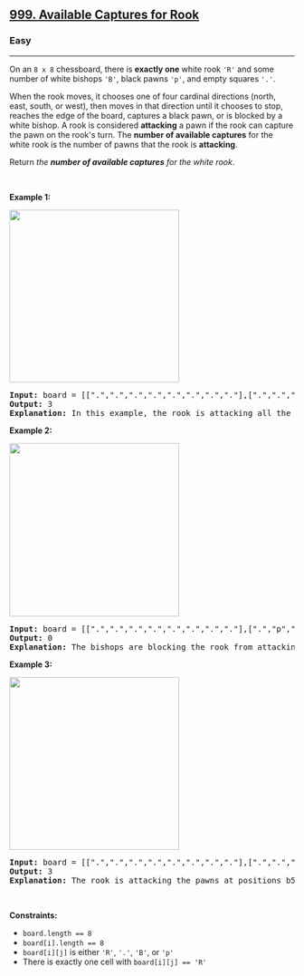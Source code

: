 <h2><a href="https://leetcode.com/problems/available-captures-for-rook/">999. Available Captures for Rook</a></h2><h3>Easy</h3><hr><div style="user-select: auto;"><p style="user-select: auto;">On an <code style="user-select: auto;">8 x 8</code> chessboard, there is <strong style="user-select: auto;">exactly one</strong> white rook <code style="user-select: auto;">'R'</code> and some number of white bishops <code style="user-select: auto;">'B'</code>, black pawns <code style="user-select: auto;">'p'</code>, and empty squares <code style="user-select: auto;">'.'</code>.</p>

<p style="user-select: auto;">When the rook moves, it chooses one of four cardinal directions (north, east, south, or west), then moves in that direction until it chooses to stop, reaches the edge of the board, captures a black pawn, or is blocked by a white bishop. A rook is considered <strong style="user-select: auto;">attacking</strong> a pawn if the rook can capture the pawn on the rook's turn. The <strong style="user-select: auto;">number of available captures</strong> for the white rook is the number of pawns that the rook is <strong style="user-select: auto;">attacking</strong>.</p>

<p style="user-select: auto;">Return <em style="user-select: auto;">the <strong style="user-select: auto;">number of available captures</strong> for the white rook</em>.</p>

<p style="user-select: auto;">&nbsp;</p>
<p style="user-select: auto;"><strong style="user-select: auto;">Example 1:</strong></p>
<img alt="" src="https://assets.leetcode.com/uploads/2019/02/20/1253_example_1_improved.PNG" style="width: 300px; height: 305px; user-select: auto;" title="">
<pre style="user-select: auto;"><strong style="user-select: auto;">Input:</strong> board = [[".",".",".",".",".",".",".","."],[".",".",".","p",".",".",".","."],[".",".",".","R",".",".",".","p"],[".",".",".",".",".",".",".","."],[".",".",".",".",".",".",".","."],[".",".",".","p",".",".",".","."],[".",".",".",".",".",".",".","."],[".",".",".",".",".",".",".","."]]
<strong style="user-select: auto;">Output:</strong> 3
<strong style="user-select: auto;">Explanation:</strong> In this example, the rook is attacking all the pawns.
</pre>

<p style="user-select: auto;"><strong style="user-select: auto;">Example 2:</strong></p>
<img alt="" src="https://assets.leetcode.com/uploads/2019/02/19/1253_example_2_improved.PNG" style="width: 300px; height: 306px; user-select: auto;" title="">
<pre style="user-select: auto;"><strong style="user-select: auto;">Input:</strong> board = [[".",".",".",".",".",".",".","."],[".","p","p","p","p","p",".","."],[".","p","p","B","p","p",".","."],[".","p","B","R","B","p",".","."],[".","p","p","B","p","p",".","."],[".","p","p","p","p","p",".","."],[".",".",".",".",".",".",".","."],[".",".",".",".",".",".",".","."]]
<strong style="user-select: auto;">Output:</strong> 0
<strong style="user-select: auto;">Explanation:</strong> The bishops are blocking the rook from attacking any of the pawns.
</pre>

<p style="user-select: auto;"><strong style="user-select: auto;">Example 3:</strong></p>
<img alt="" src="https://assets.leetcode.com/uploads/2019/02/20/1253_example_3_improved.PNG" style="width: 300px; height: 305px; user-select: auto;">
<pre style="user-select: auto;"><strong style="user-select: auto;">Input:</strong> board = [[".",".",".",".",".",".",".","."],[".",".",".","p",".",".",".","."],[".",".",".","p",".",".",".","."],["p","p",".","R",".","p","B","."],[".",".",".",".",".",".",".","."],[".",".",".","B",".",".",".","."],[".",".",".","p",".",".",".","."],[".",".",".",".",".",".",".","."]]
<strong style="user-select: auto;">Output:</strong> 3
<strong style="user-select: auto;">Explanation:</strong> The rook is attacking the pawns at positions b5, d6, and f5.
</pre>

<p style="user-select: auto;">&nbsp;</p>
<p style="user-select: auto;"><strong style="user-select: auto;">Constraints:</strong></p>

<ul style="user-select: auto;">
	<li style="user-select: auto;"><code style="user-select: auto;">board.length == 8</code></li>
	<li style="user-select: auto;"><code style="user-select: auto;">board[i].length == 8</code></li>
	<li style="user-select: auto;"><code style="user-select: auto;">board[i][j]</code> is either <code style="user-select: auto;">'R'</code>, <code style="user-select: auto;">'.'</code>, <code style="user-select: auto;">'B'</code>, or <code style="user-select: auto;">'p'</code></li>
	<li style="user-select: auto;">There is exactly one cell with <code style="user-select: auto;">board[i][j] == 'R'</code></li>
</ul>
</div>